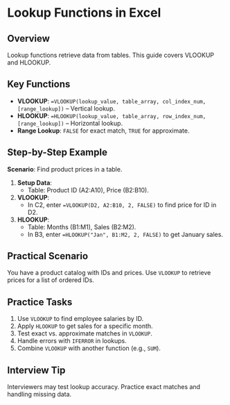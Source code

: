 # Lookup Functions in Excel

## Overview
Lookup functions retrieve data from tables. This guide covers VLOOKUP and HLOOKUP.

## Key Functions
- **VLOOKUP**: `=VLOOKUP(lookup_value, table_array, col_index_num, [range_lookup])` – Vertical lookup.
- **HLOOKUP**: `=HLOOKUP(lookup_value, table_array, row_index_num, [range_lookup])` – Horizontal lookup.
- **Range Lookup**: `FALSE` for exact match, `TRUE` for approximate.

## Step-by-Step Example
**Scenario**: Find product prices in a table.
1. **Setup Data**:
   - Table: Product ID (A2:A10), Price (B2:B10).
2. **VLOOKUP**:
   - In C2, enter `=VLOOKUP(D2, A2:B10, 2, FALSE)` to find price for ID in D2.
3. **HLOOKUP**:
   - Table: Months (B1:M1), Sales (B2:M2).
   - In B3, enter `=HLOOKUP("Jan", B1:M2, 2, FALSE)` to get January sales.

## Practical Scenario
You have a product catalog with IDs and prices. Use `VLOOKUP` to retrieve prices for a list of ordered IDs.

## Practice Tasks
1. Use `VLOOKUP` to find employee salaries by ID.
2. Apply `HLOOKUP` to get sales for a specific month.
3. Test exact vs. approximate matches in `VLOOKUP`.
4. Handle errors with `IFERROR` in lookups.
5. Combine `VLOOKUP` with another function (e.g., `SUM`).

## Interview Tip
Interviewers may test lookup accuracy. Practice exact matches and handling missing data.